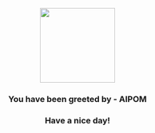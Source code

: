 <p align="center">
            <img src="https://raw.githubusercontent.com/PokeAPI/sprites/master/sprites/pokemon/190.png" width="150" height="150">
          </p>
          <h3 align="center">You have been greeted by - <b>AIPOM</b></h3>
          <h3 align="center">Have a nice day!</h3>
